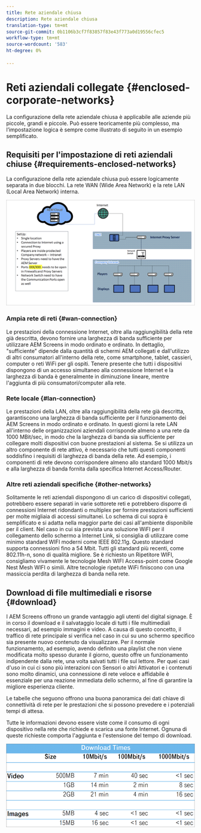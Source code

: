 ```yaml
---
title: Rete aziendale chiusa
description: Rete aziendale chiusa
translation-type: tm+mt
source-git-commit: 0b1106b3cf7f83857f83e43f773a0d19556cfec5
workflow-type: tm+mt
source-wordcount: '583'
ht-degree: 0%

---
```



# Reti aziendali collegate {#enclosed-corporate-networks}

La configurazione della rete aziendale chiusa è applicabile alle aziende più piccole, grandi e piccole. Può essere teoricamente più complesso, ma l’impostazione logica è sempre come illustrato di seguito in un esempio semplificato.

## Requisiti per l&#39;impostazione di reti aziendali chiuse {#requirements-enclosed-networks}

La configurazione della rete aziendale chiusa può essere logicamente separata in due blocchi. La rete WAN (Wide Area Network) e la rete LAN (Local Area Network) interna.

![](/help/using/assets/enclosed-network-1.png)

### Ampia rete di reti {#wan-connection}

Le prestazioni della connessione Internet, oltre alla raggiungibilità della rete già descritta, devono fornire una larghezza di banda sufficiente per utilizzare AEM Screens in modo ordinato e ordinato.
In dettaglio, &quot;sufficiente&quot; dipende dalla quantità di schermi AEM collegati e dall&#39;utilizzo di altri consumatori all&#39;interno della rete, come smartphone, tablet, cassieri, computer o reti WiFi per gli ospiti.
Tenere presente che tutti i dispositivi dispongono di un accesso simultaneo alla connessione Internet e la larghezza di banda è generalmente in diminuzione lineare, mentre l&#39;aggiunta di più consumatori/computer alla rete.

### Rete locale {#lan-connection}

Le prestazioni della LAN, oltre alla raggiungibilità della rete già descritta, garantiscono una larghezza di banda sufficiente per il funzionamento dei AEM Screens in modo ordinato e ordinato. In questi giorni la rete LAN all&#39;interno delle organizzazioni aziendali corrisponde almeno a una rete da 1000 MBit/sec, in modo che la larghezza di banda sia sufficiente per collegare molti dispositivi con buone prestazioni al sistema. Se si utilizza un altro componente di rete attivo, è necessario che tutti questi componenti soddisfino i requisiti di larghezza di banda della rete. Ad esempio, i componenti di rete devono corrispondere almeno allo standard 1000 Mbit/s e alla larghezza di banda fornita dalla specifica Internet Access/Router.

### Altre reti aziendali specifiche {#other-networks}

Solitamente le reti aziendali dispongono di un carico di dispositivi collegati, potrebbero essere separati in varie sottorete reti e potrebbero disporre di connessioni Internet ridondanti o multiplex per fornire prestazioni sufficienti per molte migliaia di accessi simultanei.
Lo schema di cui sopra è semplificato e si adatta nella maggior parte dei casi all&#39;ambiente disponibile per il client.
Nel caso in cui sia prevista una soluzione WiFI per il collegamento dello schermo a Internet Link, si consiglia di utilizzare come minimo standard WIFI moderni come IEEE 802.11g. Questo standard supporta connessioni fino a 54 Mbit. Tutti gli standard più recenti, come 802.11h-n, sono di qualità migliore. Se è richiesto un Ripetitore WIFI, consigliamo vivamente le tecnologie Mesh WIFI Access-point come Google Nest Mesh WIFI o simili.
Altre tecnologie ripetute WiFi finiscono con una massiccia perdita di larghezza di banda nella rete.

## Download di file multimediali e risorse {#download}

I AEM Screens offrono un grande vantaggio agli utenti del digital signage. È in corso il download e il salvataggio locale di tutti i file multimediali necessari, ad esempio immagini e video. A causa di questo concetto, il traffico di rete principale si verifica nel caso in cui su uno schermo specifico sia presente nuovo contenuto da visualizzare.
Per il normale funzionamento, ad esempio, avendo definito una playlist che non viene modificata molto spesso durante il giorno, questo offre un funzionamento indipendente dalla rete, una volta salvati tutti i file sul lettore. Per quei casi d&#39;uso in cui ci sono più interazioni con Sensori o altri Attivatori e i contenuti sono molto dinamici, una connessione di rete veloce e affidabile è essenziale per una reazione immediata dello schermo, al fine di garantire la migliore esperienza cliente.

Le tabelle che seguono offrono una buona panoramica dei dati chiave di connettività di rete per le prestazioni che si possono prevedere e i potenziali tempi di attesa.

Tutte le informazioni devono essere viste come il consumo di ogni dispositivo nella rete che richiede e scarica una fonte Internet. Ognuna di queste richieste comporta l&#39;aggiunta e l&#39;estensione del tempo di download.

![](/help/using/assets/enclosed-network-download.png)